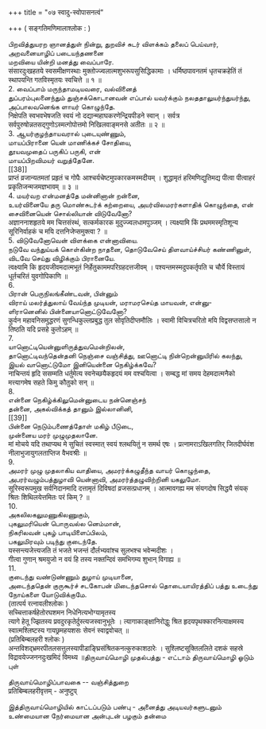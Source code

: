 +++
title = "०७ स्वादु-स्वोपासनत्वं"

+++
( सङ्गतिमणिमालाश्लोक : )   

பிறவித்துயரற ஞானத்துள் நின்று, துறவிச் சுடர் விளக்கம் தலைப் பெய்வார்,   
அறவனையாழிப் படையந்தணனை   
மறவியை யின்றி மனத்து வைப்பாரே.   
संसारदुःखहतये स्वसमीक्षणस्थाः मुक्तोज्ज्वलात्मशुभरूपसुसिद्धिकामाः । धर्मिष्ठपावनतमं धृतचक्रहेतिं तं स्थापयन्ति गतविस्मृतयः स्वचित्ते ॥ १ ॥   
2. வைப்பாம் மருந்தாமடியவரை, வல்வினைத்   
துப்பரம்புலனைந்தும் துஞ்சக்கொடானவன் எப்பால் யவர்க்கும் நலததாலுயர்ந்துயர்ந்து, அப்பாலவனெங்க ளாயர் கொழுந்தே.   
निक्षेपति स्वभवभेषजति स्वयं नो दद्यान्महाघकरणेन्द्रियपीडने स्वान् । सर्वत्र सर्वपुरुषोन्नतसद्गुणोऽस्मत्गोपोत्तमो निखिलवाङ्मनसे अतीतः ॥ २ ॥   
3. ஆயர்குழந்தாயவரால் புடையுண்ணும்,   
மாயப்பிரானை யென் மாணிக்கச் சோதியை,   
தூயவமுதைப் பருகிப் பருகி, என்   
மாயப்பிறவிமயர் வறுத்தேனே.   
[[38]]  
प्राप्तं व्रजान्यतमतां प्रहृतं च गोपैः आश्चर्यचेष्टमुपकारकमस्मदीयम् । शुद्धामृतं हरिमणिद्युतिमद्य पीत्वा पीत्वाहरं प्रकृतिजन्मजमज्ञभावम् ॥ ३ ॥   
4. மயர்வற என்மனத்தே மன்னினான் றன்னை,   
உயர்வினையே தரு மொண்சுடர்க் கற்றையை, அயர்விலமரர்களாதிக் கொழுந்தை, என்   
சைவினையென் சொல்லியான் விடுவேனோ?   
अज्ञाननाशहृतये मम चित्तसंस्थं, सत्कर्मकारक मुदुज्ज्वलधामपुञ्जम् । त्यक्ष्यामि किं प्रथममस्मृतिशून्य सूरिनिर्वाहकं च मयि दत्तनिजेप्समुक्त्वा ? ॥   
5. விடுவேனோவென் விளக்கை என்னாவியை.   
நடுவே வந்துய்யக் கொள்கின்ற நாதனை, தொடுவேசெய் திளவாய்ச்சியர் கண்ணினுள், விடவே செய்து விழிக்கும் பிரானையே.   
त्वक्ष्यामि कि हृदयजीवमदात्मभूतं निर्हेतुकाममपरिग्रहदत्तजीवम् । पश्यन्तमस्मदुपकर्तृपति च चौर्ये विस्तायं धूर्तचरितं युवगोपिकाणि ॥   
6.   
பிரான் பெருநிலங்கீண்டவன், பின்னும்   
விராய் மலர்த்துலாய் வேய்ந்த முடியன், மராமரசெய்த மாயவன், என்னு-   
ளிரானெனில் பின்னையானொட்டுவேனோ?   
कुर्वन महावनिसमुद्धरणं सुगन्धिकुल्लप्रबुद्ध तुल सोवृतिदीप्तमौलिः । स्वामी विचित्रचरितो मयि विद्वसप्तसालो न तिष्ठति यदि प्रसहे कुतोऽहम् ॥   
7.   
யானொட்டியென்னுளிருத்துவமென்றிலன்,   
தானொட்டிவந்தென்தனி நெஞ்சை வஞ்சித்து, ஊனொட்டி நின்றென்னுயிரில் கலந்து, இயல் வானொட்டுமோ இனியென்னை நெகிழ்க்கவே?   
नाचिन्तयं हृदि ससम्मति धर्तुमेत्य स्वनेच्छयैकहृदयं मम वश्चयित्वा । सम्बद्ध मां समय देहमदात्मनैको मत्त्यागमेष सहते किमु कौतुको सन् ॥   
8.   
என்னை நெகிழ்க்கிலுமென்னுடைய நன்னெஞ்சந்   
தன்னை, அகல்விக்கத் தானும் இல்லானினி,   
[[39]]  
பின்னை நெடும்பணைத்தோள் மகிழ் பீடுடை,   
முன்னைய மரர் முழுமுதலானே.   
मां मोचये यदि तथाप्यथ मे सुचितं स्वस्मात् स्वयं श्लथयितुं न समर्थ एषः । प्रत्नामराऽखिलगतिर् जितदीर्घवंश नीलाभुजायुगलताप्तिज वैभवश्रीः ॥   
9.   
அமரர் முழு முதலாகிய வாதியை, அமரர்க்கழுதீந்த வாயர் கொழுந்தை, அபரர்வழும்பத்துழாவி யென்னாவி, அமரர்த்தழுவிற்றினி யகலுமோ.   
सूरिस्वरूपमुख सर्वनिदानमादि दत्तामृतं दिविषदां व्रजसत्प्रधानम् । आत्मावगह्य मम संयगदोष सिद्धयै संयक् श्रितः शिथिलयेत्तमितः परं किम् ? ॥   
10.   
அகலிலகலுமணுகிலணுகும்,   
புகலுமரியென் பொருவல்ல னெம்மான்,   
நிகரிலவன் புகழ் பாடியிளைப்பிலம்,   
பகலுமிரவும் படிந்து குடைந்தே.   
यस्सन्त्यजेत्त्यजति तं भजते भजन्तं दौर्लभ्यवांश्च सुलभश्च भवेन्मदीशः ।   
गीत्वा गुणान् श्रमयुजो न वयं हि तस्य नक्तन्दिवं समभिगम्य शुभान् विगाह्य ॥   
11.   
குடைந்து வண்டுண்ணும் துழாய் முடியானை,   
அடைந்ததென் குருகூர்ச் சடகோபன் மிடைந்தசொல் தொடையாயிரத்திப் பத்து உடைந்து நோய்களை யோடுவிக்குமே.   
(तात्पर्य रत्नावलीश्लोकः )   
सच्चित्ताकर्षहेतोरघशमन निधेनित्यभोग्यामृतस्य   
त्यागे हेतू ज्झितस्य प्रवदुरकृतेर्दुस्त्यजस्वानुभूतेः । त्यागाकाङ्क्षानिरोद्धुः श्रित हृदयपृथक्कारनित्याक्षमस्य   
स्वात्मश्लिष्टस्य गायछ्रमहयशसः सेवनं स्वाद्ववोचत् ॥   
(प्रतिबिम्बलहरी श्लोकः )   
अन्तविशद्भ्रमरपीतलसत्तुलस्यापीडाङ्घ्रिसंश्रितकनत्कुरुकाशठारेः । सुश्लिष्टसूक्तिललिते दशकं सहस्रे विद्रावयेज्जननदुःखमिदं विमथ्य ॥திருவாய்மொழி முதல்பத்து - எட்டாம் திருவாய்மொழி ஓடும் புள்   

திருவாய்மொழிப்பாவகை -- வஞ்சித்துறை   
प्रतिबिम्बलहरीवृत्तम् - अनुष्टुप्   

இத்திருவாய்மொழியில் காட்டப்படும் பண்பு - அனைத்து அடியவர்களுடனும் உண்மையான நேர்மையான அன்புடன் பழகும் தன்மை   